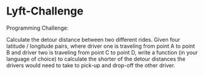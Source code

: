 # Lyft-Challenge

Programming Challenge:

Calculate the detour distance between two different rides. 
Given four latitude / longitude pairs, where driver one is 
traveling from point A to point B and driver two is traveling 
from point C to point D, write a function 
(in your language of choice) to calculate the shorter of the 
detour distances the drivers would need to take to pick-up 
and drop-off the other driver.
